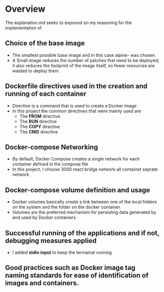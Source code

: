 # Overview

The explanation.md seeks to expound on my reasoning for the implementation of 

## Choice of the base image
 * The smallest possible base image and in this case alpine- was chosen. 
 * A Small image reduces the number of patches that need to be deployed; it also reduces the footprint of the image itself, so fewer  resources are wasted to deploy them

## Dockerfile directives used in the creation and running of each container
 * Directive is a command that is used to create a Docker image
 * In this project the common directives that were mainly used are
   - The **FROM** directive
   - The **RUN** directive
   - The **COPY** directive
   - The **CMD** directive
 
## Docker-compose Networking
*  By default, Docker Compose creates a single network for each container defined in the compose file
*  In this project, I choose 3000 react bridge network all containet seprate network

## Docker-compose volume definition and usage
 * Docker volumes basically create a link between one of the local folders on the system and the folder on the docker container.
 * Volumes are the preferred mechanism for persisting data generated by and used by Docker containers

## Successful running of the applications and if not, debugging measures applied
 * I added **stdin input** to keep the termainal running 

## Good practices such as Docker image tag naming standards for ease of identification of images and containers. 
